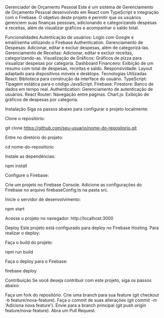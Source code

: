 Gerenciador de Orçamento Pessoal
Este é um sistema de Gerenciamento de Orçamento Pessoal desenvolvido em React com TypeScript e integração com o Firebase. O objetivo deste projeto é permitir que os usuários gerenciem suas finanças pessoais, adicionando e categorizando despesas e receitas, além de visualizar gráficos e acompanhar o saldo total.

Funcionalidades
Autenticação de usuários: Login com Google e email/senha utilizando o Firebase Authentication.
Gerenciamento de Despesas: Adicionar, editar e excluir despesas, além de categorizá-las.
Gerenciamento de Receitas: Adicionar, editar e excluir receitas, categorizando-as.
Visualização de Gráficos: Gráficos de pizza para visualizar despesas por categoria.
Dashboard Financeiro: Exibição de um resumo com total de despesas, receitas e saldo.
Responsividade: Layout adaptado para dispositivos móveis e desktops.
Tecnologias Utilizadas
React: Biblioteca para construção da interface do usuário.
TypeScript: Tipagem estática para o código JavaScript.
Firebase:
Firestore: Banco de dados em tempo real.
Authentication: Gerenciamento de autenticação de usuários.
React Router: Navegação entre páginas.
Chart.js: Exibição de gráficos de despesas por categoria.

Instalação
Siga os passos abaixo para configurar o projeto localmente:

Clone o repositório:

git clone https://github.com/seu-usuario/nome-do-repositorio.git

Entre no diretório do projeto:

cd nome-do-repositorio

Instale as dependências:

npm install

Configure o Firebase:

Crie um projeto no Firebase Console.
Adicione as configurações do Firebase no arquivo firebaseConfig.ts na pasta src.

Inicie o servidor de desenvolvimento:

npm start

Acesse o projeto no navegador:
http://localhost:3000

Deploy
Este projeto está configurado para deploy no Firebase Hosting. Para realizar o deploy:

Faça o build do projeto:

npm run build

Faça o deploy para o Firebase:

firebase deploy

Contribuição
Se você deseja contribuir com este projeto, siga os passos abaixo:

Faça um fork do repositório.
Crie uma branch para sua feature (git checkout -b feature/nova-feature).
Faça o commit de suas alterações (git commit -m 'Adiciona nova feature').
Envie para a branch principal (git push origin feature/nova-feature).
Abra um Pull Request.
